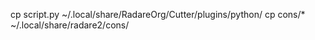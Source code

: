 cp script.py ~/.local/share/RadareOrg/Cutter/plugins/python/
cp cons/* ~/.local/share/radare2/cons/

